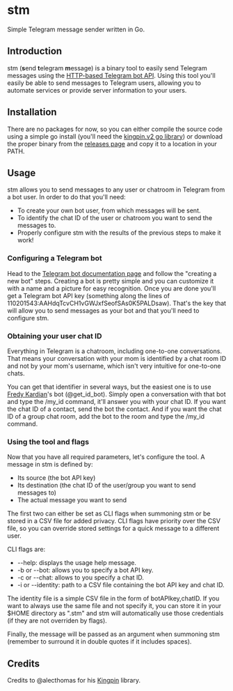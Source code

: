 # stm
Simple Telegram message sender written in Go.

## Introduction
stm (**s**end **t**elegram **m**essage) is a binary tool to easily send Telegram messages using the [HTTP-based Telegram bot API](https://core.telegram.org/bots/api#making-requests). Using this tool you'll easily be able to send messages to Telegram users, allowing you to automate services or provide server information to your users.

## Installation
There are no packages for now, so you can either compile the source code using a simple go install (you'll need the [kingpin.v2 go library](https://github.com/alecthomas/kingpin)) or download the proper binary from the [releases page](https://github.com/albertquiroga/stm/releases) and copy it to a location in your PATH.

## Usage
stm allows you to send messages to any user or chatroom in Telegram from a bot user. In order to do that you'll need:

* To create your own bot user, from which messages will be sent.
* To identify the chat ID of the user or chatroom you want to send the messages to.
* Properly configure stm with the results of the previous steps to make it work!

### Configuring a Telegram bot
Head to the [Telegram bot documentation page](https://core.telegram.org/bots#6-botfather) and follow the "creating a new bot" steps. Creating a bot is pretty simple and you can customize it with a name and a picture for easy recognition. Once you are done you'll get a Telegram bot API key (something along the lines of 110201543:AAHdqTcvCH1vGWJxfSeofSAs0K5PALDsaw). That's the key that will allow you to send messages as your bot and that you'll need to configure stm.

### Obtaining your user chat ID
Everything in Telegram is a chatroom, including one-to-one conversations. That means your conversation with your mom is identified by a chat room ID and not by your mom's username, which isn't very intuitive for one-to-one chats.

You can get that identifier in several ways, but the easiest one is to use [Fredy Kardian](https://stackoverflow.com/users/6223024/fredy-kardian)'s bot (@get_id_bot). Simply open a conversation with that bot and type the /my_id command, it'll answer you with your chat ID. If you want the chat ID of a contact, send the bot the contact. And if you want the chat ID of a group chat room, add the bot to the room and type the /my_id command.

### Using the tool and flags
Now that you have all required parameters, let's configure the tool. A message in stm is defined by:

* Its source (the bot API key)
* Its destination (the chat ID of the user/group you want to send messages to)
* The actual message you want to send

The first two can either be set as CLI flags when summoning stm or be stored in a CSV file for added privacy. CLI flags have priority over the CSV file, so you can override stored settings for a quick message to a different user.

CLI flags are:

* --help: displays the usage help message.
* -b or --bot: allows you to specify a bot API key.
* -c or --chat: allows to you specify a chat ID.
* -i or --identity: path to a CSV file containing the bot API key and chat ID.

The identity file is a simple CSV file in the form of botAPIkey,chatID. If you want to always use the same file and not specify it, you can store it in your $HOME directory as ".stm" and stm will automatically use those credentials (if they are not overriden by flags).

Finally, the message will be passed as an argument when summoning stm (remember to surround it in double quotes if it includes spaces).

## Credits

Credits to @alecthomas for his [Kingpin](https://github.com/alecthomas/kingpin) library.
